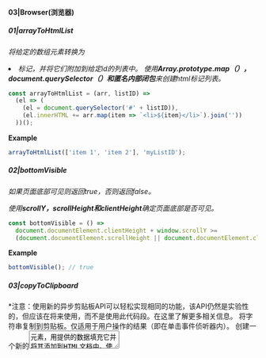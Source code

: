 #### 03|Browser(浏览器)

##### 01|arrayToHtmlList

*将给定的数组元素转换为<li>标记，并将它们附加到给定id的列表中。 使用**Array.prototype.map（），document.querySelector（）**和**匿名内部闭包**来创建html标记列表。*

```js
const arrayToHtmlList = (arr, listID) =>
  (el => (
    (el = document.querySelector('#' + listID)),
    (el.innerHTML += arr.map(item => `<li>${item}</li>`).join(''))
  ))();
```

**Example**

```js
arrayToHtmlList(['item 1', 'item 2'], 'myListID');
```



##### 02|bottomVisible

*如果页面底部可见则返回true，否则返回false。* 

*使用**scrollY，scrollHeight和clientHeight**确定页面底部是否可见。*

```js
const bottomVisible = () =>
  document.documentElement.clientHeight + window.scrollY >=
  (document.documentElement.scrollHeight || document.documentElement.clientHeight);
```

**Example**

```js
bottomVisible(); // true
```



##### 03|copyToClipboard

*注意：使用新的异步剪贴板API可以轻松实现相同的功能，该API仍然是实验性的，但应该在将来使用，而不是使用此代码段。在这里了解更多相关信息。 将字符串复制到剪贴板。仅适用于用户操作的结果（即在单击事件侦听器内）。 创建一个新的<textarea>元素，用提供的数据填充它并将其添加到HTML文档中。使用**Selection.getRangeAt（）**存储选定的范围（如果有）。使用**document.execCommand（'copy'）**复制到剪贴板。从HTML文档中删除<textarea>元素。最后，使用**Selection（）。addRange（）**来恢复原始的选定范围（如果有的话）。*

```js
const copyToClipboard = str => {
  const el = document.createElement('textarea');
  el.value = str;
  el.setAttribute('readonly', '');
  el.style.position = 'absolute';
  el.style.left = '-9999px';
  document.body.appendChild(el);
  const selected =
    document.getSelection().rangeCount > 0 ? document.getSelection().getRangeAt(0) : false;
  el.select();
  document.execCommand('copy');
  document.body.removeChild(el);
  if (selected) {
    document.getSelection().removeAllRanges();
    document.getSelection().addRange(selected);
  }
};
```

**Example**

```js
copyToClipboard('Lorem ipsum'); // 'Lorem ipsum' copied to clipboard.
```



##### 04|counter

*创建具有指定选择器的指定范围，步长和持续时间的计数器。 检查步骤是否有正确的符号并相应更改。将**setInterval（）**与**Math.abs（）**和**Math.floor（）**结合使用，可以计算每次新文本绘制之间的时间。使用**document.querySelector（）**。**innerHTML**更新所选元素的值。省略第四个参数step，使用默认步骤1.省略第五个参数**duration**，使用默认持续时间**2000ms**。*

```js
const counter = (selector, start, end, step = 1, duration = 2000) => {
  let current = start,
    _step = (end - start) * step < 0 ? -step : step,
    timer = setInterval(() => {
      current += _step;
      document.querySelector(selector).innerHTML = current;
      if (current >= end) document.querySelector(selector).innerHTML = end;
      if (current >= end) clearInterval(timer);
    }, Math.abs(Math.floor(duration / (end - start))));
  return timer;
};
```

**Example**

```js
counter('#my-id', 1, 1000, 5, 2000); // Creates a 2-second timer for the element with id="my-id"
```



##### 05|createElement

*从字符串创建元素（不将其附加到文档）。如果给定的字符串包含多个元素，则只返回第一个元素。 使用**document.createElement（）**创建新元素。将**innerHTML**设置为作为参数提供的字符串。使用**ParentNode.firstElementChild**返回字符串的元素版本。*

```js
const createElement = str => {
  const el = document.createElement('div');
  el.innerHTML = str;
  return el.firstElementChild;
};
```

**Example**

```jsx
const el = createElement(
  `<div class="container">
    <p>Hello!</p>
  </div>`
);
console.log(el.className); // 'container'
```



##### 06|createEventHub

*使用emit，on和off方法创建pub / sub（发布 - 订阅）事件中心。* 

*使用**Object.create（null）**创建一个不从**Object.prototype**继承属性的空集线器对象。对于**emit**，根据事件参数解析处理程序数组，然后通过传入数据作为参数，使用**Array.prototype.forEach（）**运行每个处理程序。对于**on**，如果该事件尚不存在，则为该事件创建一个数组，然后使用**Array.prototype.push（）**将该处理程序添加到该数组中。对于off，使用**Array.prototype.findIndex（）**查找事件数组中处理程序的索引，并使用**Array.prototype.splice（）**将其删除。*

```js
const createEventHub = () => ({
  hub: Object.create(null),
  emit(event, data) {
    (this.hub[event] || []).forEach(handler => handler(data));
  },
  on(event, handler) {
    if (!this.hub[event]) this.hub[event] = [];
    this.hub[event].push(handler);
  },
  off(event, handler) {
    const i = (this.hub[event] || []).findIndex(h => h === handler);
    if (i > -1) this.hub[event].splice(i, 1);
  }
});
```

**Example**

```js
onst handler = data => console.log(data);
const hub = createEventHub();
let increment = 0;

// Subscribe: listen for different types of events
hub.on('message', handler);
hub.on('message', () => console.log('Message event fired'));
hub.on('increment', () => increment++);

// Publish: emit events to invoke all handlers subscribed to them, passing the data to them as an argument
hub.emit('message', 'hello world'); // logs 'hello world' and 'Message event fired'
hub.emit('message', { hello: 'world' }); // logs the object and 'Message event fired'
hub.emit('increment'); // `increment` variable is now 1

// Unsubscribe: stop a specific handler from listening to the 'message' event
hub.off('message', handler);
```



##### 07|currentURL

*返回当前URL。 使用**window.location.href**获取当前URL。*

```js
const currentURL = () => window.location.href;
```

**Example**

```js
currentURL(); // 'https://google.com'
```



##### 08|detectDeviceType

*检测网站是否在移动设备或台式机/笔记本电脑中打开。 使用正则表达式测试**navigator.userAgent**属性，以确定设备是移动设备还是台式机/笔记本电脑。*

```js
const detectDeviceType = () =>
  /Android|webOS|iPhone|iPad|iPod|BlackBerry|IEMobile|Opera Mini/i.test(navigator.userAgent)
    ? 'Mobile'
    : 'Desktop';
```

**Example**

```js
detectDeviceType(); // "Mobile" or "Desktop"
```



##### 09|elementContains

*如果父元素包含子元素，则返回**true**，否则返回**false**。 检查父元素是否与子元素不同，使用**parent.contains（child）**检查父元素是否包含子元素。*

```js
const elementContains = (parent, child) => parent !== child && parent.contains(child);
```

**Example**

```js
elementContains(document.querySelector('head'), document.querySelector('title')); // true
elementContains(document.querySelector('body'), document.querySelector('body')); // false
```



##### 10|elementIsVisibleInViewport

*如果指定的元素在视口中可见，则返回**true**，否则返回**false**。 使用**Element.getBoundingClientRect（）和window.inner（Width | Height）**值来确定给定元素在视口中是否可见。省略第二个参数以确定元素是否完全可见，或指定true以确定元素是否部分可见。*

```js
const elementIsVisibleInViewport = (el, partiallyVisible = false) => {
  const { top, left, bottom, right } = el.getBoundingClientRect();
  const { innerHeight, innerWidth } = window;
  return partiallyVisible
    ? ((top > 0 && top < innerHeight) || (bottom > 0 && bottom < innerHeight)) &&
        ((left > 0 && left < innerWidth) || (right > 0 && right < innerWidth))
    : top >= 0 && left >= 0 && bottom <= innerHeight && right <= innerWidth;
};
```

**Example**

```js
// e.g. 100x100 viewport and a 10x10px element at position {top: -1, left: 0, bottom: 9, right: 10}
elementIsVisibleInViewport(el); // false - (not fully visible)
elementIsVisibleInViewport(el, true); // true - (partially visible)
```



##### 11|formToObject

*将一组表单元素编码为对象。* 

*使用FormData构造函数将HTML表单转换为**FormData，Array.from（）**以转换为数组。使用**Array.prototype.reduce（）**从数组中收集对象。*

```js
const formToObject = form =>
  Array.from(new FormData(form)).reduce(
    (acc, [key, value]) => ({
      ...acc,
      [key]: value
    }),
    {}
  );
```

**Example**

```js
formToObject(document.querySelector('#form')); // { email: 'test@email.com', name: 'Test Name' }
```





##### 12|getImages

*从元素中获取所有图像并将它们放入数组中 使用**Element.prototype.getElementsByTagName（）**获取所提供元素中的所有<img>元素，**Array.prototype.map（）**以映射其各自<img>元素的每个src属性，然后创建一个**Set**以消除重复并返回阵列。*

```js
const getImages = (el, includeDuplicates = false) => {
  const images = [...el.getElementsByTagName('img')].map(img => img.getAttribute('src'));
  return includeDuplicates ? images : [...new Set(images)];
};
```

**Example**

```js
getImages(document, true); // ['image1.jpg', 'image2.png', 'image1.png', '...']
getImages(document, false); // ['image1.jpg', 'image2.png', '...']
```



##### 13|getScrollPosition

*返回当前页面的滚动位置。 如果已定义，则使用**pageXOffset和pageYOffset**，否则使用**scrollLeft和scrollTop**。您可以省略el以使用窗口的默认值。*

```js
const getScrollPosition = (el = window) => ({
  x: el.pageXOffset !== undefined ? el.pageXOffset : el.scrollLeft,
  y: el.pageYOffset !== undefined ? el.pageYOffset : el.scrollTop
});
```

**Example**

```js
getScrollPosition(); // {x: 0, y: 200}
```

##### 

##### 14|getStyle

*返回指定元素的CSS规则的值。 使用**Window.getComputedStyle（）**获取指定元素的CSS规则的值。*

```js
const getStyle = (el, ruleName) => getComputedStyle(el)[ruleName];
```

**Example**

```js
getStyle(document.querySelector('p'), 'font-size'); // '16px'
```



##### 15|hasClass

*如果元素具有指定的类，则返回true，否则返回false。 使用**element.classList.contains（）**检查元素是否具有指定的类*。

```js
const hasClass = (el, className) => el.classList.contains(className);
```

**Example**

```js
hasClass(document.querySelector('p.special'), 'special'); // true
```



##### 16|hashBrowser

*使用**SHA-256**算法为值创建哈希。返回一个**promise**。 使用SubtleCrypto API为给定值创建哈希。*

```js
const hashBrowser = val =>
  crypto.subtle.digest('SHA-256', new TextEncoder('utf-8').encode(val)).then(h => {
    let hexes = [],
      view = new DataView(h);
    for (let i = 0; i < view.byteLength; i += 4)
      hexes.push(('00000000' + view.getUint32(i).toString(16)).slice(-8));
    return hexes.join('');
  });
```

**Example**

```js
hashBrowser(JSON.stringify({ a: 'a', b: [1, 2, 3, 4], foo: { c: 'bar' } })).then(console.log); // '04aa106279f5977f59f9067fa9712afc4aedc6f5862a8defc34552d8c7206393'
```



##### 17|hide

*隐藏指定的所有元素。 使用**NodeList.prototype.forEach（）**将**display：none**应用于指定的每个元素。*

```js
const hide = (...el) => [...el].forEach(e => (e.style.display = 'none'));
```

**Example**

```js
hide(document.querySelectorAll('img')); // Hides all <img> elements on the page
```



##### 18|httpsRedirect

*如果页面当前处于HTTP状态，则将页面重定向到HTTPS。此外，按下后退按钮不会将其恢复到HTTP页面，因为它已在历史记录中替换。 使用**location.protocol**获取当前正在使用的协议。如果它不是**HTTPS**，请使用**location.replace（）**将现有页面替换为页面的**HTTPS**版本。使用**location.href**获取完整地址，使用**String.prototype.split（）**拆分它并删除**URL**的协议部分。*

```js
const httpsRedirect = () => {
  if (location.protocol !== 'https:') location.replace('https://' + location.href.split('//')[1]);
};
```

**Example**

```js
const httpsRedirect = () => {
  if (location.protocol !== 'https:') location.replace('https://' + location.href.split('//')[1]);
};
```



##### 19|insertAfter

*在指定元素结束后插入HTML字符串。 使用位置为'**afterend**'的**el.insertAdjacentHTML（）**来解析**htmlString**并在**el**结束后插入它。*

```js
const insertAfter = (el, htmlString) => el.insertAdjacentHTML('afterend', htmlString);
```

**Example**

```js
insertAfter(document.getElementById('myId'), '<p>after</p>'); // <div id="myId">...</div> <p>after</p>
```



##### 20|insertBefore

*在指定元素的开头之前插入HTML字符串。 使用位于'**beforebegin**'位置的**el.insertAdjacentHTML（）**来解析**htmlString**并在el开始之前插入它。*

```js
const insertBefore = (el, htmlString) => el.insertAdjacentHTML('beforebegin', htmlString);
```

**Example**

```js
insertBefore(document.getElementById('myId'), '<p>before</p>'); // <p>before</p> <div id="myId">...</div>
```



##### 21|isBrowserTabFocused

*如果页面的浏览器选项卡是聚焦的，则返回**true**，否则返回**false**。 使用**Page Visibility API**引入的**Document.hidden**属性来检查页面的浏览器选项卡是可见还是隐藏。*

```js
const isBrowserTabFocused = () => !document.hidden;
```

**Example**

```js
isBrowserTabFocused(); // true
```



##### 22|nodeListToArray

*将NodeList转换为数组。 在新数组中使用spread运算符将NodeList转换为数组。*

```js
const nodeListToArray = nodeList => [...nodeList];
```

**Example**

```js
nodeListToArray(document.childNodes); // [ <!DOCTYPE html>, html ]
```



##### 23|observeMutations

*返回一个新的**MutationObserver**，并为指定元素上的每个变异运行提供的回调。 使用**MutationObserver**观察给定元素的突变。使用**Array.prototype.forEach（）**为每个观察到的突变运行回调。省略第三个参数**options**，以使用默认选项（全部为**true**）。*

```js
const observeMutations = (element, callback, options) => {
  const observer = new MutationObserver(mutations => mutations.forEach(m => callback(m)));
  observer.observe(
    element,
    Object.assign(
      {
        childList: true,
        attributes: true,
        attributeOldValue: true,
        characterData: true,
        characterDataOldValue: true,
        subtree: true
      },
      options
    )
  );
  return observer;
};
```

**Example**

```js
const obs = observeMutations(document, console.log); // Logs all mutations that happen on the page
obs.disconnect(); // Disconnects the observer and stops logging mutations on the page
```



##### 24|off

*从元素中删除事件侦听器。 使用**EventTarget.removeEventListener（）**从元素中删除事件侦听器。省略第四个参数opts使用false或根据添加事件侦听器时使用的选项指定它。*

```js
const off = (el, evt, fn, opts = false) => el.removeEventListener(evt, fn, opts);
```

**Example**

```js
const fn = () => console.log('!');
document.body.addEventListener('click', fn);
off(document.body, 'click', fn); // no longer logs '!' upon clicking on the page
```



##### 25|on

*向具有使用事件委派功能的元素添加事件侦听器。 使用**EventTarget.addEventListener（）**向元素添加事件侦听器。如果有一个target属性提供给**options**对象，请确保事件目标与指定的目标匹配，然后通过提供正确的此上下文来调用回调。返回对自定义委托者函数的引用，以便可以使用off。省略选择默认为非委托行为和事件冒泡。*

```js
const on = (el, evt, fn, opts = {}) => {
  const delegatorFn = e => e.target.matches(opts.target) && fn.call(e.target, e);
  el.addEventListener(evt, opts.target ? delegatorFn : fn, opts.options || false);
  if (opts.target) return delegatorFn;
};
```

**Example**

```js
const fn = () => console.log('!');
on(document.body, 'click', fn); // logs '!' upon clicking the body
on(document.body, 'click', fn, { target: 'p' }); // logs '!' upon clicking a `p` element child of the body
on(document.body, 'click', fn, { options: true }); // use capturing instead of bubbling
```



##### 26|onUserInputChange

*每当用户输入类型更改（鼠标或触摸）时运行回调。用于根据输入设备启用/禁用代码。该过程是动态的并且适用于混合设备（例如，触摸屏笔记本电脑）。 使用两个事件侦听器。最初假设鼠标输入并将touchstart事件侦听器绑定到文档。在**touchstart**上，使用**performance.now（）**添加一个**mousemove**事件侦听器，以侦听在20ms内触发的两个连续**mousemove**事件。在任何一种情况下，使用输入类型作为参数运行回调。*

```js
const onUserInputChange = callback => {
  let type = 'mouse',
    lastTime = 0;
  const mousemoveHandler = () => {
    const now = performance.now();
    if (now - lastTime < 20)
      (type = 'mouse'), callback(type), document.removeEventListener('mousemove', mousemoveHandler);
    lastTime = now;
  };
  document.addEventListener('touchstart', () => {
    if (type === 'touch') return;
    (type = 'touch'), callback(type), document.addEventListener('mousemove', mousemoveHandler);
  });
};
```

**Example**

```js
onUserInputChange(type => {
  console.log('The user is now using', type, 'as an input method.');
});
```



##### 27|prefix

*返回浏览器支持的CSS属性的前缀版本（如果需要）。 在供应商前缀字符串数组上使用**Array.prototype.findIndex（）**来测试**document.body**是否在其**CSSStyleDeclaration**对象中定义了其中一个，否则返回null。使用**String.prototype.charAt（）**和**String.prototype.toUpperCase（）**来大写属性，该属性将附加到供应商前缀字符串。*

```js
const prefix = prop => {
  const capitalizedProp = prop.charAt(0).toUpperCase() + prop.slice(1);
  const prefixes = ['', 'webkit', 'moz', 'ms', 'o'];
  const i = prefixes.findIndex(
    prefix => typeof document.body.style[prefix ? prefix + capitalizedProp : prop] !== 'undefined'
  );
  return i !== -1 ? (i === 0 ? prop : prefixes[i] + capitalizedProp) : null;
};
```

**Example**

```js
prefix('appearance'); // 'appearance' on a supported browser, otherwise 'webkitAppearance', 'mozAppearance', 'msAppearance' or 'oAppearance'
```



##### 28|recordAnimationFrames

*在每个动画帧上调用提供的回调。 使用递归。如果**running**为**true**，则继续调用**window.requestAnimationFrame（）**，该窗口调用提供的回调。使用两种方法启动和停止返回一个对象，以允许手动控制录制。省略第二个参数**autoStart**，在调用函数时隐式调用start。*

```js
const recordAnimationFrames = (callback, autoStart = true) => {
  let running = true,
    raf;
  const stop = () => {
    running = false;
    cancelAnimationFrame(raf);
  };
  const start = () => {
    running = true;
    run();
  };
  const run = () => {
    raf = requestAnimationFrame(() => {
      callback();
      if (running) run();
    });
  };
  if (autoStart) start();
  return { start, stop };
};
```

**Example**

```js
const cb = () => console.log('Animation frame fired');
const recorder = recordAnimationFrames(cb); // logs 'Animation frame fired' on each animation frame
recorder.stop(); // stops logging
recorder.start(); // starts again
const recorder2 = recordAnimationFrames(cb, false); // `start` needs to be explicitly called to begin recording frames
```



##### 29|redirect

*重定向到指定的URL。 使用**window.location.href**或**window.location.replace（）**重定向到**url**。传递第二个参数来模拟链接**单击（true - 默认）或HTTP重定向（false）**。*

```js
const redirect = (url, asLink = true) =>
  asLink ? (window.location.href = url) : window.location.replace(url);
```

**Example**

```js
redirect('https://google.com');
```



##### 30|runAsync

*通过使用**Web Worker**在单独的线程中运行函数，允许长时间运行的函数不阻止UI。* 

*使用Blob对象URL创建新**Worker**，其内容应为所提供函数的字符串化版本。立即发布回调函数的返回值。返回一个承诺，监听**onmessage**和**onerror**事件并解析从工作人员发回的数据，或者抛出错误。*

```js
const runAsync = fn => {
  const worker = new Worker(
    URL.createObjectURL(new Blob([`postMessage((${fn})());`]), {
      type: 'application/javascript; charset=utf-8'
    })
  );
  return new Promise((res, rej) => {
    worker.onmessage = ({ data }) => {
      res(data), worker.terminate();
    };
    worker.onerror = err => {
      rej(err), worker.terminate();
    };
  });
};
```

**Example**

```js
const runAsync = fn => {
  const worker = new Worker(
    URL.createObjectURL(new Blob([`postMessage((${fn})());`]), {
      type: 'application/javascript; charset=utf-8'
    })
  );
  return new Promise((res, rej) => {
    worker.onmessage = ({ data }) => {
      res(data), worker.terminate();
    };
    worker.onerror = err => {
      rej(err), worker.terminate();
    };
  });
};
```



##### 31|scrollToTop

*平滑滚动到页面顶部。 使用**document.documentElement.scrollTop**或**document.body.scrollTop**与顶层保持距离。滚动距离顶部一小部分距离。使用**window.requestAnimationFrame（）**为滚动设置动画。*

```js
const scrollToTop = () => {
  const c = document.documentElement.scrollTop || document.body.scrollTop;
  if (c > 0) {
    window.requestAnimationFrame(scrollToTop);
    window.scrollTo(0, c - c / 8);
  }
};
```

**Example**

```js
scrollToTop();
```



##### 32|serializeForm

*将一组表单元素编码为查询字符串。 使用**FormData**构造函数将HTML表单转换为**FormData，Array.from（）**以转换为数组，并将map函数作为第二个参数传递。使用**Array.prototype.map（）**和**window.encodeURIComponent（）**来编码每个字段的值。将**Array.prototype.join（）**与适当的参数一起使用以生成适当的查询字符串。*

```js
const serializeForm = form =>
  Array.from(new FormData(form), field => field.map(encodeURIComponent).join('=')).join('&');
```

**Example**

```js
serializeForm(document.querySelector('#form')); // email=test%40email.com&name=Test%20Name
```



##### 33|setStyle

*设置指定元素的CSS规则的值。 使用**element.style**将指定元素的CSS规则值设置为val。*

```js
const setStyle = (el, ruleName, val) => (el.style[ruleName] = val);
```

**Example**

```js
setStyle(document.querySelector('p'), 'font-size', '20px'); // The first <p> element on the page will have a font-size of 20px
```



##### 34|show

显示指定的所有元素。 使用spread运算符**（...）**和**Array.prototype.forEach（）**清除指定的每个元素的display属性。

```js
const show = (...el) => [...el].forEach(e => (e.style.display = ''));
```

**Example**

```js
show(...document.querySelectorAll('img')); // Shows all <img> elements on the page
```



##### 35|smoothScroll

*平滑地将调用它的元素滚动到浏览器窗口的可见区域。 使用**.scrollIntoView**方法滚动元素。将**{behavior：'smooth'}**传递给**.scrollIntoView**，使其顺畅滚动。*

```js
const smoothScroll = element =>
  document.querySelector(element).scrollIntoView({
    behavior: 'smooth'
  });
```

**Example**

```js
smoothScroll('#fooBar'); // scrolls smoothly to the element with the id fooBar
smoothScroll('.fooBar'); // scrolls smoothly to the first element with a class of fooBar
```



##### 36|toggleClass

*切换元素的类。 使用**element.classList.toggle（）**切换元素的指定类。*

```js
const toggleClass = (el, className) => el.classList.toggle(className);
```

**Example**

```js
toggleClass(document.querySelector('p.special'), 'special'); // The paragraph will not have the 'special' class anymore
```



##### 37|triggerEvent

*触发给定元素上的特定事件，可选地传递自定义数据。 使用新的**CustomEvent（）**从指定的**eventType**和详细信息创建事件。使用**el.dispatchEvent（）**在给定元素上触发新创建的事件。如果您不想将自定义数据传递给触发事件，请省略第三个参数**detail**。*

```js
const triggerEvent = (el, eventType, detail) =>
  el.dispatchEvent(new CustomEvent(eventType, { detail }));
```

**Example**

```js
triggerEvent(document.getElementById('myId'), 'click');
triggerEvent(document.getElementById('myId'), 'click', { username: 'bob' });
```



##### 38|UUIDGeneratorBrowser

*在浏览器中生成**UUID**。 使用**crypto API**生成符合**RFC4122**版本4的UUID。*

```js
const UUIDGeneratorBrowser = () =>
  ([1e7] + -1e3 + -4e3 + -8e3 + -1e11).replace(/[018]/g, c =>
    (c ^ (crypto.getRandomValues(new Uint8Array(1))[0] & (15 >> (c / 4)))).toString(16)
  );
```

**Example**

```js
UUIDGeneratorBrowser(); // '7982fcfe-5721-4632-bede-6000885be57d'
```

